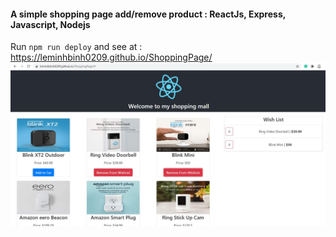 #### A simple shopping page add/remove product : ReactJs, Express, Javascript, Nodejs
Run `npm run deploy` and see at : https://leminhbinh0209.github.io/ShoppingPage/
![screenshot](asset/Screenshot.JPG "Description goes here")
